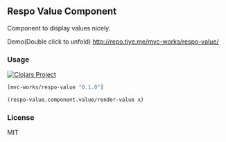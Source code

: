 
Respo Value Component
----

Component to display values nicely.

Demo(Double click to unfold) http://repo.tiye.me/mvc-works/respo-value/

### Usage

[![Clojars Project](https://img.shields.io/clojars/v/mvc-works/respo-value.svg)](https://clojars.org/mvc-works/respo-value)

```clojure
[mvc-works/respo-value "0.1.0"]
```

```clojure
(respo-value.component.value/render-value x)
```

### License

MIT
